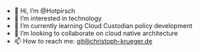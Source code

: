 - 👋 Hi, I’m @Hotpirsch
- 👀 I’m interested in technology
- 🌱 I’m currently learning Cloud Custodian policy development
- 💞️ I’m looking to collaborate on cloud native architecture
- 📫 How to reach me: git@christoph-krueger.de

<!---
Hotpirsch/Hotpirsch is a ✨ special ✨ repository because its `README.md` (this file) appears on your GitHub profile.
You can click the Preview link to take a look at your changes.
--->
